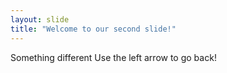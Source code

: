 ```yaml
---
layout: slide
title: "Welcome to our second slide!"
---
```

Something different
Use the left arrow to go back!